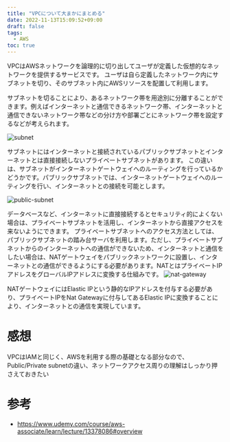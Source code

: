 ```yaml
---
title: "VPCについて大まかにまとめる"
date: 2022-11-13T15:09:52+09:00
draft: false
tags:
  - AWS
toc: true
---
```

VPCはAWSネットワークを論理的に切り出してユーザが定義した仮想的なネットワークを提供するサービスです。
ユーザは自ら定義したネットワーク内にサブネットを切り、そのサブネット内にAWSリソースを配置して利用します。
<!--more-->
 
サブネットを切ることにより、あるネットワーク帯を用途別に分離することができます。例えばインターネットと通信できるネットワーク帯、インターネットと通信できないネットワーク帯などの分け方や部署ごとにネットワーク帯を設定するなどが考えられます。

![subnet](/images/subnet.png)


サブネットにはインターネットと接続されているパブリックサブネットとインターネットとは直接接続しないプライベートサブネットがあります。
この違いは、サブネットがインターネットゲートウェイへのルーティングを行っているかどうかです。パブリックサブネットでは、インターネットゲートウェイへのルーティングを行い、インターネットとの接続を可能とします。

![public-subnet](/images/public-subnet.png)

データベースなど、インターネットに直接接続するとセキュリティ的によくない場合は、プライベートサブネットを活用し、インターネットから直接アクセスを来ないようにできます。
プライベートサブネットへのアクセス方法としては、パブリックサブネットの踏み台サーバを利用します。ただし、プライベートサブネットからのインターネットへの通信ができないため、インターネットと通信をしたい場合は、NATゲートウェイをパブリックネットワークに設置し、インターネットとの通信ができるようにする必要があります。NATとはプライベートIPアドレスをグローバルIPアドレスに変換する仕組みです。
![nat-gateway](/images/nat-gateway.png)

NATゲートウェイにはElastic IPという静的なIPアドレスを付与する必要があり、プライベートIPをNat Gatewayに付与してあるElastic IPに変換することにより、インターネットとの通信を実現しています。
# 感想
VPCはIAMと同じく、AWSを利用する際の基礎となる部分なので、Public/Private subnetの違い、ネットワークアクセス周りの理解はしっかり押さえておきたい
# 参考
- https://www.udemy.com/course/aws-associate/learn/lecture/13378086#overview 
